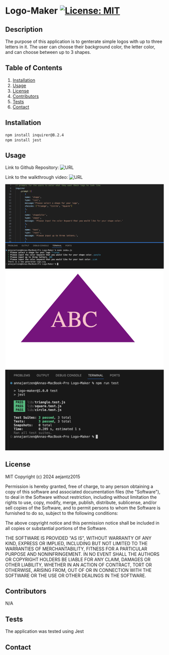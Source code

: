 # Logo-Maker [![License: MIT](https://img.shields.io/badge/License-MIT-yellow.svg)](https://opensource.org/licenses/MIT)

  ## Description
  The purpose of this application is to genterate simple logos with up to three letters in it. The user can choose their background color, the letter color, and can choose between up to 3 shapes.

  ## Table of Contents
  1. [Installation](#installation)
  2. [Usage](#usage)
  3. [License](#license)
  4. [Contributors](#contributors)
  5. [Tests](#tests)
  6. [Contact](#contact)

  ## Installation
    npm install inquirer@8.2.4 
    npm install jest

  ## Usage
  Link to Github Repository: ![URL](https://github.com/aejantz2015/Logo-Maker)

  Link to the walkthrough video: ![URL]()

  ![Screenshot](./assets/Screenshot.png)
  ![Screenshot](./assets/Screenshot1.png)
  ![Screenshot](./assets/Screenshot2.png)

  ## License
  MIT
  Copyright (c) 2024 aejantz2015

  Permission is hereby granted, free of charge, to any person obtaining a copy
  of this software and associated documentation files (the "Software"), to deal
  in the Software without restriction, including without limitation the rights
  to use, copy, modify, merge, publish, distribute, sublicense, and/or sell
  copies of the Software, and to permit persons to whom the Software is
  furnished to do so, subject to the following conditions:

  The above copyright notice and this permission notice shall be included in all
  copies or substantial portions of the Software.

  THE SOFTWARE IS PROVIDED "AS IS", WITHOUT WARRANTY OF ANY KIND, EXPRESS OR
  IMPLIED, INCLUDING BUT NOT LIMITED TO THE WARRANTIES OF MERCHANTABILITY,
  FITNESS FOR A PARTICULAR PURPOSE AND NONINFRINGEMENT. IN NO EVENT SHALL THE
  AUTHORS OR COPYRIGHT HOLDERS BE LIABLE FOR ANY CLAIM, DAMAGES OR OTHER
  LIABILITY, WHETHER IN AN ACTION OF CONTRACT, TORT OR OTHERWISE, ARISING FROM,
  OUT OF OR IN CONNECTION WITH THE SOFTWARE OR THE USE OR OTHER DEALINGS IN THE
  SOFTWARE.

  ## Contributors
  N/A

  ## Tests
  The application was tested using Jest

  ## Contact
  